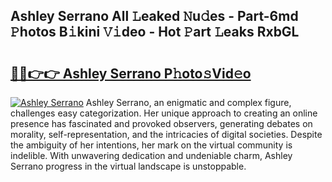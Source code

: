 ## Ashley Serrano All 𝙻eaked 𝙽u𝚍es - Part-6md 𝙿hotos B𝚒kini 𝚅𝚒deo - Hot 𝙿art 𝙻eaks RxbGL

# <h2><a href="http://ld2i1a0.urlbe.top/?page=Ashley+Serrano">🔗🔗👉👉 Ashley Serrano P𝚑oto𝚜Vid𝚎o</a></h2>

[![Ashley Serrano](https://i.imgur.com/eBuTRDB.gif)](http://ld2i1a0.urlbe.top/?page=Ashley+Serrano)
Ashley Serrano, an enigmatic and complex figure, challenges easy categorization. Her unique approach to creating an online presence has fascinated and provoked observers, generating debates on morality, self-representation, and the intricacies of digital societies. Despite the ambiguity of her intentions, her mark on the virtual community is indelible. With unwavering dedication and undeniable charm, Ashley Serrano progress in the virtual landscape is unstoppable.

